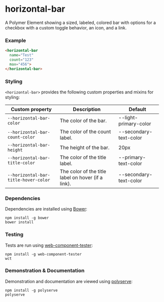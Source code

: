 # horizontal-bar

A Polymer Element showing a sized, labeled, colored bar with options for a checkbox with a custom toggle behavior, an icon, and a link.

### Example
```html
<horizontal-bar
  name="Test"
  count="123"
  max="456">
</horizontal-bar>
```

### Styling

`<horizontal-bar>` provides the following custom properties and mixins for styling:

Custom property                      | Description                                        | Default
-------------------------------------|----------------------------------------------------|-----------------------
`--horizontal-bar-color`             | The color of the bar.                              | --light-primary-color
`--horizontal-bar-count-color`       | The color of the count label.                      | --secondary-text-color
`--horizontal-bar-height`            | The height of the bar.                             | 20px
`--horizontal-bar-title-color`       | The color of the title label.                      | --primary-text-color
`--horizontal-bar-title-hover-color` | The color of the title label on hover (if a link). | --secondary-text-color

### Dependencies

Dependencies are installed using [Bower](http://bower.io/):

    npm install -g bower
    bower install

### Testing

Tests are run using [web-component-tester](https://github.com/Polymer/web-component-tester):

    npm install -g web-component-tester
    wct

### Demonstration & Documentation

Demonstration and documentation are viewed using [polyserve](https://github.com/PolymerLabs/polyserve):

    npm install -g polyserve
    polyserve

